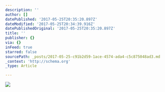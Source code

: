 ```yaml
---
description: ''
author: []
datePublished: '2017-05-25T20:35:20.897Z'
dateModified: '2017-05-25T20:34:39.916Z'
datePublishedOriginal: '2017-05-25T20:35:20.897Z'
title: ''
publisher: {}
via: {}
inFeed: true
starred: false
sourcePath: _posts/2017-05-25-c91b2d59-1ace-4574-ada4-c5c875048ad3.md
_context: 'http://schema.org'
_type: Article

---
```

![](https://the-grid-user-content.s3-us-west-2.amazonaws.com/c3e3ab03-1a9a-4c48-b6a8-12178944fd0a.jpg)